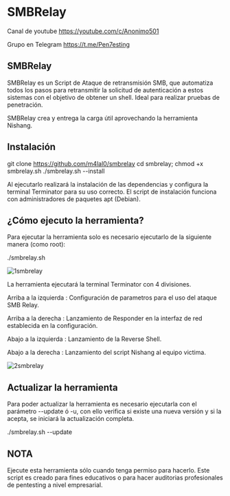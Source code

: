 # SMBRelay

Canal de youtube  https://youtube.com/c/Anonimo501

Grupo en Telegram https://t.me/Pen7esting

## SMBRelay

SMBRelay es un Script de Ataque de retransmisión SMB, que automatiza todos los pasos para retransmitir la solicitud de autenticación a estos sistemas con el objetivo de obtener un shell. Ideal para realizar pruebas de penetración.

SMBRelay crea y entrega la carga útil aprovechando la herramienta Nishang.

## Instalación

git clone https://github.com/m4lal0/smbrelay
cd smbrelay; chmod +x smbrelay.sh
./smbrelay.sh --install

Al ejecutarlo realizará la instalación de las dependencias y configura la terminal Terminator para su uso correcto. El script de instalación funciona con administradores de paquetes apt (Debian).

## ¿Cómo ejecuto la herramienta?

Para ejecutar la herramienta solo es necesario ejecutarlo de la siguiente manera (como root):

./smbrelay.sh


![1smbrelay](https://user-images.githubusercontent.com/67207446/153726632-a9e3b901-db24-4d02-98db-28eb4a635733.png)


La herramienta ejecutará la terminal Terminator con 4 divisiones.

Arriba a la izquierda : Configuración de parametros para el uso del ataque SMB Relay.

Arriba a la derecha : Lanzamiento de Responder en la interfaz de red establecida en la configuración.

Abajo a la izquierda : Lanzamiento de la Reverse Shell.

Abajo a la derecha : Lanzamiento del script Nishang al equipo victima.


![2smbrelay](https://user-images.githubusercontent.com/67207446/153726703-b60d6c69-45f2-471f-b9c8-65ae416e9e2b.png)


## Actualizar la herramienta

Para poder actualizar la herramienta es necesario ejecutarla con el parámetro --update ó -u, con ello verifica si existe una nueva versión y si la acepta, se iniciará la actualización completa.

./smbrelay.sh --update

## NOTA

Ejecute esta herramienta sólo cuando tenga permiso para hacerlo. Este script es creado para fines educativos o para hacer auditorias profesionales de pentesting a nivel empresarial.
